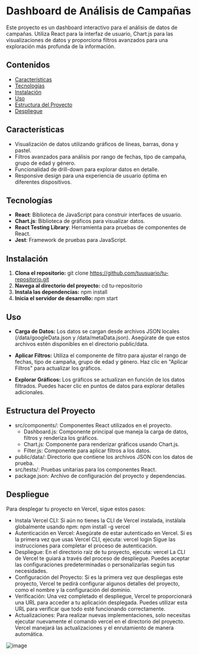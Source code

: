 # Dashboard de Análisis de Campañas

Este proyecto es un dashboard interactivo para el análisis de datos de campañas. Utiliza React para la interfaz de usuario, Chart.js para las visualizaciones de datos y proporciona filtros avanzados para una exploración más profunda de la información.

## Contenidos

- [Características](#características)
- [Tecnologías](#tecnologías)
- [Instalación](#instalación)
- [Uso](#uso)
- [Estructura del Proyecto](#estructura-del-proyecto)
- [Despliegue ](#Despliegue )

## Características

- Visualización de datos utilizando gráficos de líneas, barras, dona y pastel.
- Filtros avanzados para análisis por rango de fechas, tipo de campaña, grupo de edad y género.
- Funcionalidad de drill-down para explorar datos en detalle.
- Responsive design para una experiencia de usuario óptima en diferentes dispositivos.

## Tecnologías

- **React**: Biblioteca de JavaScript para construir interfaces de usuario.
- **Chart.js**: Biblioteca de gráficos para visualizar datos.
- **React Testing Library**: Herramienta para pruebas de componentes de React.
- **Jest**: Framework de pruebas para JavaScript.

## Instalación

1. **Clona el repositorio:**
   git clone https://github.com/tuusuario/tu-repositorio.git
2. **Navega al directorio del proyecto:**
   cd tu-repositorio
3. **Instala las dependencias:**
   npm install
4. **Inicia el servidor de desarrollo:**
   npm start

## Uso
- **Carga de Datos:** Los datos se cargan desde archivos JSON locales (/data/googleData.json y /data/metaData.json). Asegúrate de que estos archivos estén disponibles en el directorio public/data.

- **Aplicar Filtros:** Utiliza el componente de filtro para ajustar el rango de fechas, tipo de campaña, grupo de edad y género. Haz clic en "Aplicar Filtros" para actualizar los gráficos.

- **Explorar Gráficos:** Los gráficos se actualizan en función de los datos filtrados. Puedes hacer clic en puntos de datos para explorar detalles adicionales.

## Estructura del Proyecto

- src/components/: Componentes React utilizados en el proyecto.
   - Dashboard.js: Componente principal que maneja la carga de datos, filtros y renderiza los gráficos.
   - Chart.js: Componente para renderizar gráficos usando Chart.js.
   - Filter.js: Componente para aplicar filtros a los datos.
- public/data/: Directorio que contiene los archivos JSON con los datos de prueba.
- src/tests/: Pruebas unitarias para los componentes React.
- package.json: Archivo de configuración del proyecto y dependencias.

## Despliegue
Para desplegar tu proyecto en Vercel, sigue estos pasos:
- Instala Vercel CLI: Si aún no tienes la CLI de Vercel instalada, instálala globalmente usando npm: npm install -g vercel
- Autenticación en Vercel: Asegúrate de estar autenticado en Vercel. Si es la primera vez que usas Vercel CLI, ejecuta: vercel login
Sigue las instrucciones para completar el proceso de autenticación.
- Despliegue: En el directorio raíz de tu proyecto, ejecuta: vercel
La CLI de Vercel te guiará a través del proceso de despliegue. Puedes aceptar las configuraciones predeterminadas o personalizarlas según tus necesidades.
- Configuración del Proyecto: Si es la primera vez que despliegas este proyecto, Vercel te pedirá configurar algunos detalles del proyecto, como el nombre y la configuración del dominio.
- Verificación: Una vez completado el despliegue, Vercel te proporcionará una URL para acceder a tu aplicación desplegada. Puedes utilizar esta URL para verificar que todo esté funcionando correctamente.
- Actualizaciones: Para realizar nuevas implementaciones, solo necesitas ejecutar nuevamente el comando vercel en el directorio del proyecto. Vercel manejará las actualizaciones y el enrutamiento de manera automática.


![image](https://github.com/user-attachments/assets/8113d13a-6761-4d4e-9cde-2907aea2879f)

